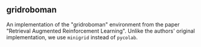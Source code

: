 ## gridroboman

An implementation of the \"gridroboman\" environment from the paper \"Retrieval Augmented Reinforcement Learning\".
Unlike the authors' original implementation, we use `minigrid` instead of `pycolab`.